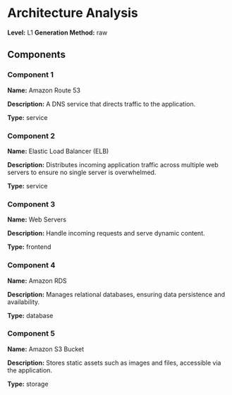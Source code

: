 # Architecture Analysis

**Level:** L1
**Generation Method:** raw

## Components

### Component 1

**Name:** Amazon Route 53

**Description:** A DNS service that directs traffic to the application.

**Type:** service

### Component 2

**Name:** Elastic Load Balancer (ELB)

**Description:** Distributes incoming application traffic across multiple web servers to ensure no single server is overwhelmed.

**Type:** service

### Component 3

**Name:** Web Servers

**Description:** Handle incoming requests and serve dynamic content.

**Type:** frontend

### Component 4

**Name:** Amazon RDS

**Description:** Manages relational databases, ensuring data persistence and availability.

**Type:** database

### Component 5

**Name:** Amazon S3 Bucket

**Description:** Stores static assets such as images and files, accessible via the application.

**Type:** storage

